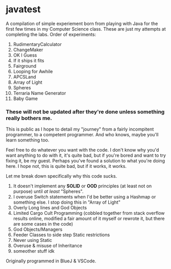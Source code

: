 # javatest
A compilation of simple experiement born from playing with Java for the first few times in my Computer Science class. These are just my attempts at completing the labs.
Order of experiments:
1. RudimentaryCalculator
2. ChangeMaker
3. OK I Guess
4. If it ships it fits
5. Fairground
6. Looping for Awhile
7. APCSLand
8. Array of Light
9. Spheres
10. Terraria Name Generator
11. Baby Game

### These will not be updated after they're done unless something really bothers me.

This is public as I hope to detail my "journey" from a fairly incompitent programmer, to a competent programmer. And who knows, maybe you'll learn something too.

Feel free to do whatever you want with the code. I don't know why you'd want anything to do with it, it's quite bad, but if you're bored and want to try fixing it, be my guest. Perhaps you've found a solution to what you're doing here. I hope not, this is quite bad, but if it works, it works.

Let me break down specifically why this code sucks. 
1. It doesn't implement any __SOLID__ or __OOD__ principles (at least not on purpose) until *at least* "Spheres". 
2. I overuse Switch statements when I'd be better using a Hashmap or something else. I stop doing this in "Array of Light"
3. Overly Long lines and God Objects
4. Limited Cargo Cult Programming (cobbled together from stack overflow results online, modified a fair amount of it myself or rewrote it, but there are some cases in the code)
5. God Objects/Managers
6. Feeder Classes to side step Static restrictions
7. Never using Static
8. Overuse & misuse of Inheritance
9. someother stuff idk

Originally programmed in BlueJ & VSCode.
